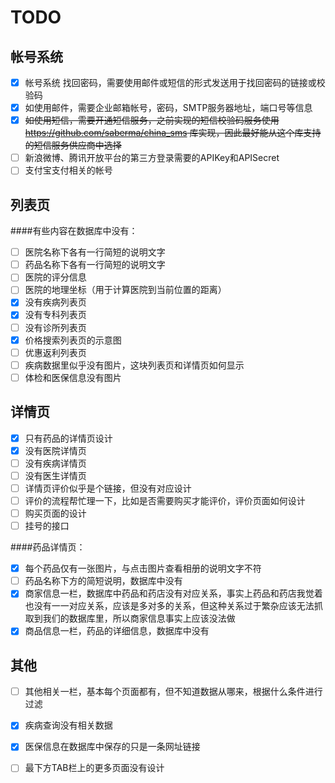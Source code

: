 TODO
===

帐号系统
---
* [x] 帐号系统 找回密码，需要使用邮件或短信的形式发送用于找回密码的链接或校验码
* [x] 如使用邮件，需要企业邮箱帐号，密码，SMTP服务器地址，端口号等信息
* [x] ~~如使用短信，需要开通短信服务，之前实现的短信校验码服务使用 https://github.com/saberma/china_sms 库实现，因此最好能从这个库支持的短信服务供应商中选择~~
* [ ] 新浪微博、腾讯开放平台的第三方登录需要的APIKey和APISecret
* [ ] 支付宝支付相关的帐号

列表页
---
####有些内容在数据库中没有：
* [ ] 医院名称下各有一行简短的说明文字
* [ ] 药品名称下各有一行简短的说明文字
* [ ] 医院的评分信息
* [ ] 医院的地理坐标（用于计算医院到当前位置的距离）
* [x] 没有疾病列表页
* [x] 没有专科列表页
* [ ] 没有诊所列表页
* [x] 价格搜索列表页的示意图
* [ ] 优惠返利列表页
* [ ] 疾病数据里似乎没有图片，这块列表页和详情页如何显示
* [ ] 体检和医保信息没有图片

详情页
---
* [x] 只有药品的详情页设计
* [x] 没有医院详情页
* [ ] 没有疾病详情页
* [ ] 没有医生详情页
* [ ] 详情页评价似乎是个链接，但没有对应设计
* [ ] 评价的流程帮忙理一下，比如是否需要购买才能评价，评价页面如何设计
* [ ] 购买页面的设计
* [ ] 挂号的接口

####药品详情页：
* [x] 每个药品仅有一张图片，与点击图片查看相册的说明文字不符
* [ ] 药品名称下方的简短说明，数据库中没有
* [x] 商家信息一栏，数据库中药品和药店没有对应关系，事实上药品和药店我觉着也没有一一对应关系，应该是多对多的关系，但这种关系过于繁杂应该无法抓取到我们的数据库里，所以商家信息事实上应该没法做
* [x] 商品信息一栏，药品的详细信息，数据库中没有

其他
---
* [ ] 其他相关一栏，基本每个页面都有，但不知道数据从哪来，根据什么条件进行过滤
* [x] 疾病查询没有相关数据
* [x] 医保信息在数据库中保存的只是一条网址链接
* [ ] 最下方TAB栏上的更多页面没有设计





